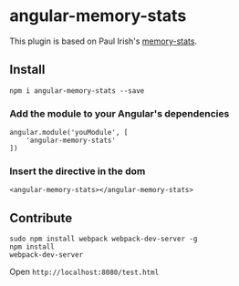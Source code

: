 # angular-memory-stats

This plugin is based on Paul Irish's [memory-stats](https://github.com/paulirish/memory-stats.js).

## Install

```
npm i angular-memory-stats --save
```

### Add the module to your Angular's dependencies

```
angular.module('youModule', [
    'angular-memory-stats'
])
```

### Insert the directive in the dom

```
<angular-memory-stats></angular-memory-stats>
```


## Contribute

```
sudo npm install webpack webpack-dev-server -g
npm install
webpack-dev-server
```

Open ```http://localhost:8080/test.html```
